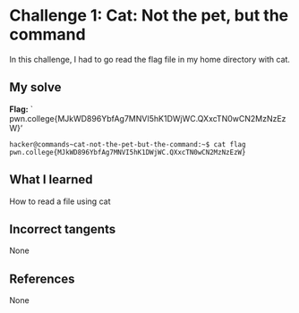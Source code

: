 # Challenge 1: Cat: Not the pet, but the command
In this challenge, I had to go read the flag file in my home directory with cat.

## My solve
**Flag:** ` pwn.college{MJkWD896YbfAg7MNVI5hK1DWjWC.QXxcTN0wCN2MzNzEzW}’


```
hacker@commands~cat-not-the-pet-but-the-command:~$ cat flag
pwn.college{MJkWD896YbfAg7MNVI5hK1DWjWC.QXxcTN0wCN2MzNzEzW}
```

## What I learned
How to read a file using cat


## Incorrect tangents
None

## References
None
